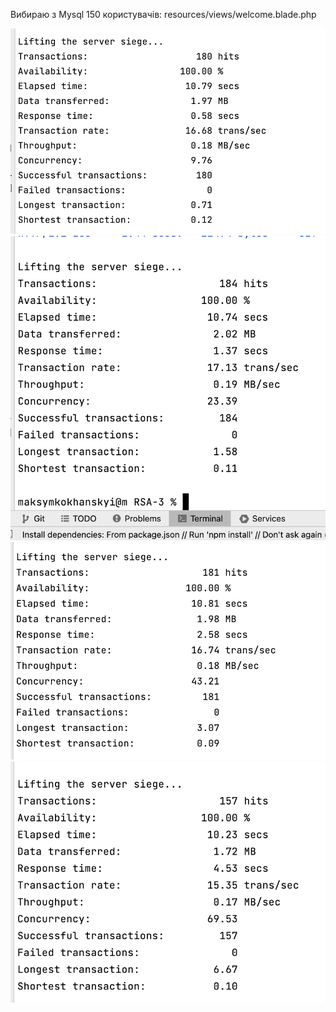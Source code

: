 Вибираю з Mysql 150 користувачів: resources/views/welcome.blade.php

![img.png](10.png)
![img.png](25.png)
![img.png](50.png)
![img.png](100.png)

